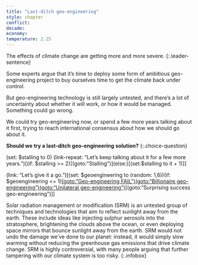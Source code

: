 ```yaml
---
title: "Last-ditch geo-engineering"
style: chapter
conflict: 
decade: 
economy: 
temperature: 2.25
---
```


The effects of climate change are getting more and more severe. 
{:.leader-sentence}

Some experts argue that it’s time to deploy some form of ambitious geo-engineering project to buy ourselves time to get the climate back under control.

But geo-engineering technology is still largely untested, and there’s a lot of uncertainty about whether it will work, or how it would be managed. Something could go wrong.

We could try geo-engineering now, or spend a few more years talking about it first, trying to reach international consensus about how we should go about it.

**Should we try a last-ditch geo-engineering solution?**
{:.choice-question} 

(set: $stalling to 0) (link-repeat: “Let’s keep talking about it for a few more years.”)[(if: $stalling >= 2)[(goto:"Stalling")](else:)[(set:$stalling to it + 1)]]

(link: “Let’s give it a go.”)[(set: $geoengineering to (random: 1,6))(if: $geoengineering \<= 1)[(goto:“Geo-engineering FAIL”)(goto:“Billionaire geo-engineering”)(goto:“Unilateral geo-engineering”)](about:blank)[(goto:“Surprising success geo-engineering”)]]
 
Solar radiation management or modification (SRM) is an untested group of techniques and technologies that aim to reflect sunlight away from the earth. These include ideas like injecting sulphur aerosols into the stratosphere, brightening the clouds above the ocean, or even deploying space mirrors that bounce sunlight away from the earth. SRM would not undo the damage we’ve done to our planet: instead, it would simply slow warming without reducing the greenhouse gas emissions that drive climate change. SRM is highly controversial, with many people arguing that further tampering with our climate system is too risky.
{:.infobox}
